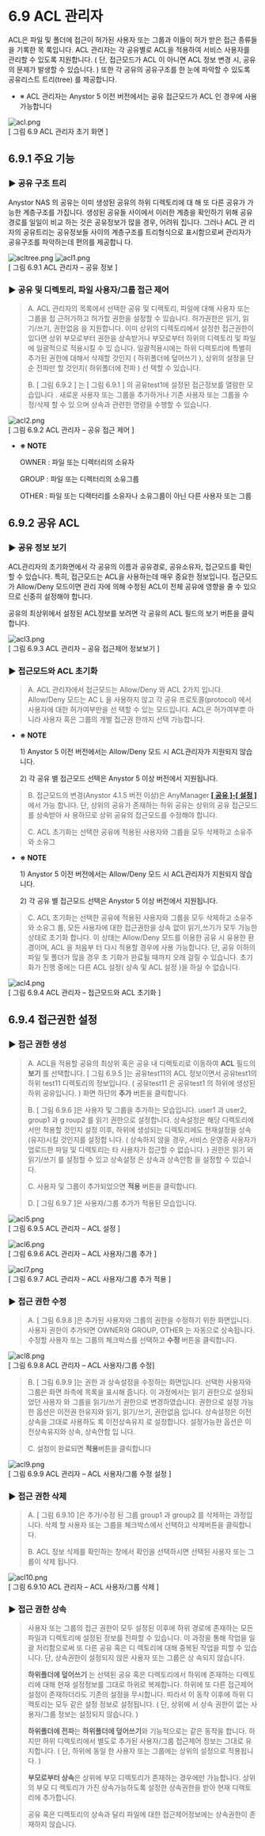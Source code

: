 # 6.9 ACL 관리자

ACL은 파일 및 폴더에 접근이 허가된 사용자 또는 그룹과 이들이 허가 받은 접근 종류들을 기록한 목 록입니다. ACL 관리자는 각 공유별로 ACL을 적용하여 서비스 사용자를 관리할 수 있도록 지원합니다. \( 단, 접근모드가 ACL 이 아니면 ACL 정보 변경 시, 공유의 문제가 발생할 수 있습니다. \) 또한 각 공유의 공유구조를 한 눈에 파악할 수 있도록 공유리스트 트리\(tree\) 를 제공합니다.

* ※ ACL 관리자는 Anystor 5 이전 버전에서는 공유 접근모드가 ACL 인 경우에 사용가능합니다

![acl.png](../.gitbook/assets/acl.png)  
 \[ 그림 6.9 ACL 관리자 초기 화면 \]

## 6.9.1 주요 기능

### ▶ 공유 구조 트리

Anystor NAS 의 공유는 이미 생성된 공유의 하위 디렉토리에 대 해 또 다른 공유가 가능한 계층구조를 가집니다. 생성된 공유들 사이에서 이러한 계층을 확인하기 위해 공유 경로를 일일이 비교 하는 것은 공유정보가 많을 경우, 어려워 집니다. 그러나 ACL 관 리자의 공유트리는 공유정보들 사이의 계층구조를 트리형식으로 표시함으로써 관리자가 공유구조를 파악하는데 편의를 제공합니 다.

![acltree.png](../.gitbook/assets/acltree.png) ![acl1.png](../.gitbook/assets/acl1.png)  
 \[ 그림 6.9.1 ACL 관리자 – 공유 정보 \]

### ▶ 공유 및 디렉토리, 파일 사용자/그룹 접근 제어

> A. ACL 관리자의 목록에서 선택한 공유 및 디렉토리, 파일에 대해 사용자 또는 그룹을 접 근허가하고 허가할 권한을 설정할 수 있습니다. 허가권한은 읽기, 읽기/쓰기, 권한없음 을 지원합니다. 이미 상위의 디렉토리에서 설정한 접근권한이 있다면 상위 부모로부터 권한을 상속받거나 부모로부터 하위의 디렉토리 및 파일에 일괄적으로 적용시킬 수 있 습니다. 일괄적용시에는 하위 디렉토리에 특별히 추가된 권한에 대해서 삭제할 것인지 \( 하위폴더에 덮어쓰기 \), 상위의 설정을 단순 전파만 할 것인지\( 하위폴더에 전파 \) 선 택할 수 있습니다.
>
> B. \[ 그림 6.9.2 \] 는 \[ 그림 6.9.1 \] 의 공유test1에 설정된 접근정보를 열람한 모습입니다 . 새로운 사용자 또는 그룹을 추가하거나 기존 사용자 또는 그룹을 수정/삭제 할 수 있 으며 상속과 관련한 명령을 수행할 수 있습니다.

![acl2.png](../.gitbook/assets/acl2.png)  
 \[ 그림 6.9.2 ACL 관리자 – 공유 접근 제어 \]

* **※ NOTE**

  OWNER : 파일 또는 디렉터리의 소유자

  GROUP : 파일 또는 디렉터리의 소유그룹

  OTHER : 파일 또는 디렉터리를 소유자나 소유그룹이 아닌 다른 사용자 또는 그룹

## 6.9.2 공유 ACL

### ▶ 공유 정보 보기

ACL관리자의 초기화면에서 각 공유의 이름과 공유경로, 공유소유자, 접근모드를 확인할 수 있습니다. 특히, 접근모드는 ACL을 사용하는데 매우 중요한 정보입니다. 접근모드가 Allow/Deny 모드이면 관리 자에 의해 수정된 ACL이 전체 공유에 영향을 줄 수 있으므로 신중히 설정해야 합니다.   
  
 공유의 최상위에서 설정된 ACL정보를 보려면 각 공유의 ACL 필드의 보기 버튼을 클릭합니다.

![acl3.png](../.gitbook/assets/acl3.png)  
 \[ 그림 6.9.3 ACL 관리자 – 공유 접근제어 정보보기 \]

### ▶ 접근모드와 ACL 초기화

> A. ACL 관리자에서 접근모드는 Allow/Deny 와 ACL 2가지 입니다. Allow/Deny 모드는 AC L 을 사용하지 않고 각 공유 프로토콜\(protocol\) 에서 사용자에 대한 허가여부만을 선 택할 수 있는 모드입니다. ACL은 허가여부뿐 아니라 사용자 혹은 그룹의 개별 접근권 한까지 선택 가능합니다.

* **※ NOTE**

  1\) Anystor 5 이전 버전에서는 Allow/Deny 모드 시 ACL관리자가 지원되지 않습니다.

  2\) 각 공유 별 접근모드 선택은 Anystor 5 이상 버전에서 지원됩니다.

> B. 접근모드의 변경\(Anystor 4.1.5 버전 이상\)은 AnyManager [**\[ 공유 \]-\[ 설정 \]**](acl.md#62-공유-설정) 에서 가능 합니다. 단, 상위의 공유가 존재하는 하위 공유는 상위의 공유 접근모드를 상속받아 사 용하므로 상위 공유의 접근모드를 수정해야 합니다.
>
> C. ACL 초기화는 선택한 공유에 적용된 사용자와 그룹을 모두 삭제하고 소유주와 소유그

* **※ NOTE**

  1\) Anystor 5 이전 버전에서는 Allow/Deny 모드 시 ACL관리자가 지원되지 않습니다.

  2\) 각 공유 별 접근모드 선택은 Anystor 5 이상 버전에서 지원됩니다.

> C. ACL 초기화는 선택한 공유에 적용된 사용자와 그룹을 모두 삭제하고 소유주와 소유그 룹, 모든 사용자에 대한 접근권한을 상속 없이 읽기,쓰기가 모두 가능한 상태로 초기화 합니다. 이 상태는 Allow/Deny 모드를 이용한 공유 시 유용한 환경이며, ACL 을 처음부 터 다시 적용할 경우에 사용 가능합니다. 단, 공유 이하의 파일 및 폴더가 많을 경우 초 기화가 완료될 때까지 오래 걸릴 수 있습니다. 초기화가 진행 중에는 다른 ACL 설정\( 상속 및 ACL 설정 \)을 하실 수 없습니다.

![acl4.png](../.gitbook/assets/acl4.png)  
 \[ 그림 6.9.4 ACL 관리자 – 접근모드와 ACL 초기화 \]

## 6.9.4 접근권한 설정

### ▶ 접근 권한 생성

> A. ACL을 적용할 공유의 최상위 혹은 공유 내 디렉토리로 이동하여 **ACL** 필드의 **보기** 를 선택합니다. \[ 그림 6.9.5 \]는 공유test11의 ACL 정보이면서 공유test1의 하위 test11 디렉토리의 정보입니다. \( 공유test11 은 공유test1 의 하위에 생성된 하위 공유입니다. \) 화면 하단의 **추가** 버튼을 클릭합니다.
>
> B. \[ 그림 6.9.6 \]은 사용자 및 그룹을 추가하는 모습입니다. user1 과 user2, group1 과 g roup2 를 읽기 권한으로 설정합니다. 상속설정은 해당 디렉토리에서만 적용할 것인지 설정 이후, 하위에 생성되는 디렉토리에도 현재설정을 상속\(유지\)시킬 것인지를 설정합 니다. \( 상속하지 않을 경우, 서비스 운영중 사용자가 업로드한 파일 및 디렉토리는 타 사용자가 접근할 수 없습니다. \) 권한은 읽기 와 읽기/쓰기 를 설정할 수 있고 상속설정 은 상속과 상속안함 을 설정할 수 있습니다.
>
> C. 사용자 및 그룹이 추가되었으면 **적용** 버튼을 클릭합니다.
>
> D. \[ 그림 6.9.7 \]은 사용자/그룹 추가가 적용된 모습입니다.

![acl5.png](../.gitbook/assets/acl5.png)  
 \[ 그림 6.9.5 ACL 관리자 – ACL 설정 \]

![acl6.png](../.gitbook/assets/acl6.png)  
 \[ 그림 6.9.6 ACL 관리자 – ACL 사용자/그룹 추가 \]

![acl7.png](../.gitbook/assets/acl7.png)  
 \[ 그림 6.9.7 ACL 관리자 – ACL 사용자/그룹 추가 적용 \]

### ▶ 접근 권한 수정

> A. \[ 그림 6.9.8 \]은 추가된 사용자와 그룹의 권한을 수정하기 위한 화면입니다. 사용자 권한이 추가되면 OWNER와 GROUP, OTHER 는 자동으로 상속됩니다. 수정할 사용자 또는 그룹의 체크박스를 선택하고 **수정** 버튼을 클릭합니다.

![acl8.png](../.gitbook/assets/acl8.png)  
 \[ 그림 6.9.8 ACL 관리자 – ACL 사용자/그룹 수정\]

> B. \[ 그림 6.9.9 \]는 권한 과 상속설정을 수정하는 화면입니다. 선택한 사용자와 그룹은 화면 좌측에 목록을 표시해 줍니다. 이 과정에서는 읽기 권한으로 설정되었던 사용자 와 그룹을 읽기/쓰기 권한으로 변경하였습니다. 권한으로 설정 가능한 옵션은 이전권 한유지와 읽기, 읽기/쓰기, 권한없음 입니다. 상속설정은 이전 상속을 그대로 사용하도 록 이전상속유지 로 설정합니다. 설정가능한 옵션은 이전상속유지와 상속, 상속안함 입 니다.
>
> C. 설정이 완료되면 **적용**버튼을 클릭합니다

![acl9.png](../.gitbook/assets/acl9.png)  
 \[ 그림 6.9.9 ACL 관리자 – ACL 사용자/그룹 수정 설정 \]

### ▶ 접근 권한 삭제

> A. \[ 그림 6.9.10 \]은 추가/수정 된 그룹 group1 과 group2 를 삭제하는 과정입니다. 삭제 할 사용자 또는 그룹을 체크박스에서 선택하고 삭제버튼을 클릭합니다.
>
> B. ACL 정보 삭제를 확인하는 창에서 확인을 선택하시면 선택된 사용자 또는 그룹이 삭제 됩니다.

![acl10.png](../.gitbook/assets/acl10.png)  
 \[ 그림 6.9.10 ACL 관리자 – ACL 사용자/그룹 삭제 \]

### ▶ 접근 권한 상속

> 사용자 또는 그룹의 접근 권한이 모두 설정된 이후에 하위 경로에 존재하는 모든 파일과 디렉토리에 설정된 정보를 전파할 수 있습니다. 이 과정을 통해 작업을 일괄 처리함으로써 또 다른 공유 혹은 디 렉토리에 대해 중복된 작업을 피할 수 있습니다. 단, 상속권한이 설정되지 않은 사용자 또는 그룹은 상 속되지 않습니다.   
>   
>
>
> **하위폴더에 덮어쓰기** 는 선택된 공유 혹은 디렉토리에서 하위에 존재하는 디렉토리에 대해 현재 설정정보를 그대로 하위로 복제합니다. 하위에 또 다른 접근제어 설정이 존재하더라도 기존의 설정을 무시합니다. 따라서 이 동작 이후에 하위 디렉토리는 모두 같은 설정 정보로 설정됩니다. \( 단, 상위에 서 상속 권한이 없는 사용자/그룹 정보는 설정되지 않습니다. \)   
>   
>
>
> **하위폴더에 전파**는 **하위폴더에 덮어쓰기**와 기능적으로는 같은 동작을 합니다. 하지만 하위 디렉토리에서 별도로 추가된 사용자/그룹 접근제어 정보는 그대로 유지합니다. \( 단, 하위에 동일 한 사용자 또는 그룹에는 상위의 설정으로 적용됩니다. \)   
>   
>
>
> **부모로부터 상속**은 상위에 부모 디렉토리가 존재하는 경우에만 가능합니다. 상위의 부모 디 렉토리가 가진 상속가능하도록 설정한 상속권한을 받아 현재 디렉토리에 추가합니다.  
>   
>
>
> 공유 혹은 디렉토리의 상속과 달리 파일에 대한 접근제어정보에는 상속권한이 존재하지 않습니다.

